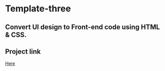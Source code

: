 # Template-three
## Convert UI design to Front-end code using HTML & CSS.
## Project link
[Here](https://maromohamedsalah.github.io/Template-Three/)
